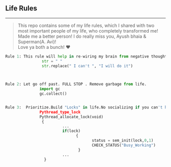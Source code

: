 ## Life Rules
-------------------------------------------------------------------
> This repo contains some of my life rules, which I shared with two most important people of my life, 
who completely transformed me! Made me a better person! I do really miss you, Ayush bhaia & Superman(A. Avi)! <br >
Love ya both a bunch! :heart: 

```Python 
Rule 1: This rule will help in re-wiring my brain from negative thoughts.Related to brain-in-a-vat.
                str = " "
                str.replace(" I can't ", "I will do it")
                              


Rule 2: Let go off past. FULL STOP . Remove garbage from life. 
               import gc 
               gc.collect()


Rule 3:  Prioritize.Build "Locks" in life.No socializing if you can't handle.
               Pythread_type_lock
               Pythread_allocate_lock(void)
                {
                         ...
                         if(lock)
                               {
                                      status = sem_init(lock,0,1)
                                      CHECK_STATUS("Busy_Working")
                                }
                         ...
                 }
```
